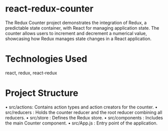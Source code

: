 # react-redux-counter
The Redux Counter project demonstrates the integration of Redux, a predictable state container, with React for managing application state. The counter allows users to increment and decrement a numerical value, showcasing how Redux manages state changes in a React application.

# Technologies Used
react, redux, react-redux

# Project Structure
• src/actions: Contains action types and action creators for the counter.
• src/reducers : Holds the counter reducer and the root reducer combining all reducers.
• src/store : Defines the Redux store.
• src/components : Includes the main Counter component.
• src/App.js : Entry point of the application.
